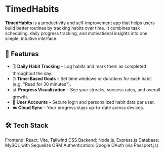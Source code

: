 # TimedHabits

**TimedHabits** is a productivity and self-improvement app that helps users build better routines by tracking habits over time. It combines task scheduling, daily progress tracking, and motivational insights into one simple, intuitive interface.

## 🚀 Features

- 🗓️ **Daily Habit Tracking** – Log habits and mark them as completed throughout the day.
- ⏰ **Time-Based Goals** – Set time windows or durations for each habit (e.g. "Read for 30 minutes").
- 📊 **Progress Visualization** – See your streaks, success rates, and overall growth.
- 👤 **User Accounts** – Secure login and personalized habit data per user.
- ☁️ **Cloud Sync** – Your progress stays up-to-date across devices.

## 🛠️ Tech Stack

Frontend: React, Vite, Tailwind CSS
Backend: Node.js, Express.js
Database: MySQL with Sequelize ORM
Authentication: Google OAuth (via Passport.js)
